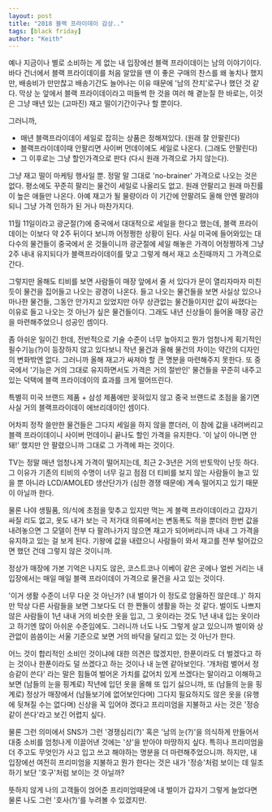 ```yaml
---
layout: post
title: "2018 블랙 프라이데이 감상.."
tags: [black friday]
author: "Keith"
---
```


예나 지금이나 별로 소비하는 게 없는 내 입장에선 블랙 프라이데이는 남의 이야기이다. 바다 건너에서 블랙 프라이데이를 처음 알았을 땐 이 좋은 구매의 찬스를 왜 놓치나 했지만, 배송비가 만만찮고 배송기간도 늘어나는 이유 때문에 '남의 잔치'로구나 했던 것 같다. 막상 눈 앞에서 블랙 프라이데이라고 떠들썩 한 것을 여러 해 곁눈질 한 바로는, 이것은 그냥 매년 있는 (고마진) 재고 떨이기간이구나 할 뿐이다. 

그러니까, 

- 매년 블랙프라이데이 세일로 잡히는 상품은 정해져있다. (원래 잘 안팔린다)
- 블랙프라이데이때 안팔리면 사이버 먼데이에도 세일로 나온다. (그래도 안팔린다)
- 그 이후로는 그냥 할인가격으로 판다 (다시 원래 가격으로 가지 않는다).

그냥 재고 떨이 마케팅 행사일 뿐. 정말 말 그대로 'no-brainer' 가격으로 나오는 것은 없다. 평소에도 꾸준히 팔리는 물건이 세일로 나올리도 없고. 원래 안팔리고 원래 마진률이 높은 애들만 나온다. 아예 재고가 될 물량이라 이 기간에 안팔려도 올해 안엔 팔려야 되니 그냥 가격 인하가 된 거나 마찬가지다. 

11월 11일이라고 광군절(?)에 중국에서 대대적으로 세일을 한다고 했는데, 블랙 프라이데이는 이보다 약 2주 뒤이다 보니까 어정쩡한 상황이 된다. 사실 미국에 들어와있는 대 다수의 물건들이 중국에서 온 것들이니까 광군절에 세일 해놓은 가격이 어정쩡하게 그냥 2주 내내 유지되다가 블랙프라이데이를 맞고 그렇게 해서 재고 소진때까지 그 가격으로 간다. 

그렇지만 올해도 티비를 보면 사람들이 매장 앞에서 줄 서 있다가 문이 열리자마자 미친 듯이 물건을 집어들고 나오는 광경이 나온다. 들고 나오는 물건들을 보면 사실상 있으나 마나한 물건들, 그동안 안가지고 있었지만 아무 상관없는 물건들이지만 값이 싸졌다는 이유로 들고 나오는 것 아닌가 싶은 물건들이다. 그래도 내년 신상들이 들어올 매장 공간을 마련해주었으니 성공인 셈이다.

좀 아쉬운 일이긴 한데, 전반적으로 기술 수준이 너무 높아지고 뭔가 엄청나게 획기적인 필수기능(?)이 등장하지 않고 있다보니 작년 물건과 올해 물건의 차이는 약간의 디자인의 변화밖엔 없다. 그러니까 올해 재고가 싸져야 할 큰 명분을 마련해주지 못한다. 또 중국에서 '기능은 거의 그대로 유지하면서도 가격은 거의 절반인' 물건들을 꾸준히 내주고 있는 덕택에 블랙 프라이데이의 효과를 크게 떨어뜨린다.

특별히 미국 브랜드 제품 + 삼성 제품에만 꽂혀있지 않고 중국 브랜드로 초점을 옮기면 사실 거의 블랙프라이데이 에브리데이인 셈이다.

어차피 정작 쓸만한 물건들은 그다지 세일을 하지 않을 뿐더러, 이 참에 값을 내려버리고 블랙 프라이데이니 사이버 먼데이니 끝나도 할인 가격을 유지한다. '이 날이 아니면 안돼!' 했지만 안 팔렸으니까 그대로 그 가격에 파는 것이다. 

TV는 정말 매년 엄청나게 가격이 떨어지는데, 최근 2-3년은 거의 반토막이 난듯 하다. 그 이유가 기존의 티비의 수명이 너무 길고 점점 더 티비를 보지 않는 사람들이 늘고 있을 뿐 아니라 LCD/AMOLED 생산단가가 (심한 경쟁 때문에) 계속 떨어지고 있기 때문이 아닐까 한다. 

물론 나야 생필품, 의/식에 초점을 맞추고 있지만 먹는 게 블랙 프라이데이라고 갑자기 싸질 리도 없고, 옷도 내가 보는 극 저가대 의류에서는 변동폭도 적을 뿐더러 한번 값을 내려놓으면 그 모델이 전부 다 팔려나가지 않으면 재고가 되어버리니까 내내 그 가격을 유지하고 있는 걸 보게 된다. 기왕에 값을 내렸으니 사람들이 와서 재고를 전부 털어갔으면 했던 건데 그렇지 않은 것이니까.

정상가 매장에 가본 기억은 나지도 않은, 코스트코나 이베이 같은 곳에나 얼씬 거리는 내 입장에서는 매일 매일 블랙 프라이데이 가격으로 물건을 사고 있는 것이다. 

'이거 생활 수준이 너무 다운 것 아닌가? (내 벌이가 이 정도로 암울하진 않은데..)' 하지만 막상 다른 사람들을 보면 그보다도 더 한 짠돌이 생활을 하는 것 같다. 벌이도 나쁘지 않은 사람들이 1년 내내 거의 비슷한 옷을 입고, 그 옷이라는 것도 1년 내내 입는 옷이라고 하기엔 많이 아쉬운 수준임에도. 그러니까 너도 나도 그렇게 살고 있으니까 벌이와 상관없이 씀씀이는 서울 기준으로 보면 거의 바닥을 달리고 있는 것 아닌가 한다. 

어느 것이 합리적인 소비인 것이냐에 대한 의견은 많겠지만, 한푼이라도 더 벌겠다고 하는 것이나 한푼이라도 덜 쓰겠다고 하는 것이나 내 눈엔 같아보인다. '개처럼 벌어서 정승같이 쓴다' 라는 말은 힘들여 벌어온 가치를 값어치 있게 쓰겠다는 말이라고 이해하고 보면 (남들의 눈을 핑계로) 작년에 입던 옷을 올해 또 입기 싫으니까, 또 (남들의 눈을 핑계로) 정상가 매장에서 (남들보기에 없어보인다며) 그다지 필요하지도 않은 옷을 (유행에 뒷쳐질 수는 없다며) 신상을 꼭 입어야 겠다고 프리미엄을 지불하고 사는 것은 '정승같이 쓴다'라고 보긴 어렵지 싶다. 

물론 그런 의미에서 SNS가 그런 '경쟁심리(?)' 혹은 '남의 눈(?)'을 의식하게 만들어서 대중 소비를 엄청나게 이끌어낸 것에는 '상'을 받아야 마땅하지 싶다. 특히나 프리미엄을 더 주고도 무엇인가 사고 입고 쓰고 해야하는 명분을 더 마련해주었으니까. 하지만, 내 입장에선 여전히 프리미엄을 지불하고 뭔가 한다는 것은 내가 '정승'처럼 보이는 데 일조 하기 보단 '호구'처럼 보이는 것 아닐까?

뜻하지 않게 나의 고객들이 얹어준 프리미엄때문에 내 벌이가 갑자기 그렇게 늘었다면 물론 나도 그런 '호사(?)'를 누려볼 수 있겠지만.